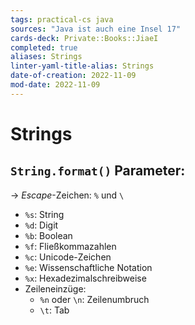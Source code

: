 ```yaml
---
tags: practical-cs java
sources: "Java ist auch eine Insel 17"
cards-deck: Private::Books::JiaeI
completed: true
aliases: Strings
linter-yaml-title-alias: Strings
date-of-creation: 2022-11-09
mod-date: 2022-11-09
---
```


# Strings

## `String.format()` Parameter:
→ *Escape*-Zeichen: `%` und `\`
- `%s`: String
- `%d`: Digit
- `%b`: Boolean
- `%f`: Fließkommazahlen
- `%c`: Unicode-Zeichen
- `%e`: Wissenschaftliche Notation
- `%x`: Hexadezimalschreibweise
- Zeileneinzüge:
	- `%n` oder `\n`: Zeilenumbruch
	- `\t`: Tab